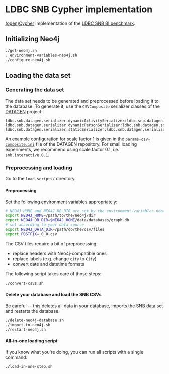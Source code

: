 # LDBC SNB Cypher implementation

[(open)Cypher](http://www.opencypher.org/) implementation of the [LDBC SNB BI benchmark](https://github.com/ldbc/ldbc_snb_docs).

## Initializing Neo4j

```bash
./get-neo4j.sh
. environment-variables-neo4j.sh
./configure-neo4j.sh
```

## Loading the data set

### Generating the data set

The data set needs to be generated and preprocessed before loading it to the database. To generate it, use the `CSVComposite` serializer classes of the [DATAGEN](https://github.com/ldbc/ldbc_snb_datagen/) project:

```
ldbc.snb.datagen.serializer.dynamicActivitySerializer:ldbc.snb.datagen.serializer.snb.csv.dynamicserializer.activity.CsvCompositeDynamicActivitySerializer
ldbc.snb.datagen.serializer.dynamicPersonSerializer:ldbc.snb.datagen.serializer.snb.csv.dynamicserializer.person.CsvCompositeDynamicPersonSerializer
ldbc.snb.datagen.serializer.staticSerializer:ldbc.snb.datagen.serializer.snb.csv.staticserializer.CsvCompositeStaticSerializer
```

An example configuration for scale factor 1 is given in the [`params-csv-composite.ini`](https://github.com/ldbc/ldbc_snb_datagen/blob/master/params-csv-composite.ini) file of the DATAGEN repository. For small loading experiments, we recommend using scale factor 0.1, i.e. `snb.interactive.0.1`.

### Preprocessing and loading

Go to the `load-scripts/` directory.

#### Preprocessing

Set the following environment variables appropriately:

```bash
# NEO4J_HOME and NEO4J_DB_DIR are set by the environment-variables-neo4j.sh
export NEO4J_HOME=/path/to/the/neo4j/dir
export NEO4J_DB_DIR=$NEO4J_HOME/data/databases/graph.db
# set according to your data source
export NEO4J_DATA_DIR=/path/do/the/csv/files
export POSTFIX=_0_0.csv
```

The CSV files require a bit of preprocessing:

* replace headers with Neo4j-compatible ones
* replace labels (e.g. change `city` to `City`)
* convert date and datetime formats

The following script takes care of those steps:

```bash
./convert-csvs.sh
```

#### Delete your database and load the SNB CSVs

Be careful -- this deletes all data in your database, imports the SNB data set and restarts the database.

```bash
./delete-neo4j-database.sh
./import-to-neo4j.sh
./restart-neo4j.sh
```

#### All-in-one loading script

If you know what you're doing, you can run all scripts with a single command:

```bash
./load-in-one-step.sh
```

